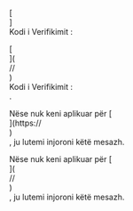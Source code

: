 [<br host>]<br action>Kodi i Verifikimit :<br code>

[<br host>](<br protocol>//<br host>)<br action>Kodi i Verifikimit :<br code>.

Nëse nuk keni aplikuar për [<br host>](https://<br host>)<br action>, ju lutemi injoroni këtë mesazh.

Nëse nuk keni aplikuar për [<br host>](<br protocol>//<br host>)<br action>, ju lutemi injoroni këtë mesazh.
